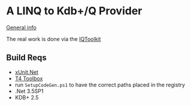 ﻿# A LINQ to Kdb+/Q Provider


[General info](http://weblogs.asp.net/sweinstein/archive/tags/Kdb_2B00_/default.aspx)

The real work is done via the [IQToolkit](http://www.codeplex.com/IQToolkit)

## Build Reqs

* [xUnit.Net](http://www.codeplex.com/xunit)
* [T4 Toolbox](http://www.codeplex.com/t4toolbox)
 * run `SetupCodeGen.ps1` to have the correct paths placed in the registry
* .Net 3.5SP1 
* KDB+ 2.5

